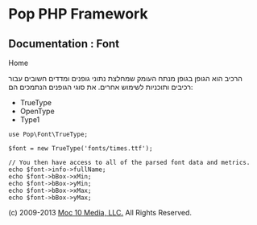 Pop PHP Framework
=================

Documentation : Font
--------------------

Home

הרכיב הוא הגופן בגופן מנתח העומק שמחלצת נתוני גופנים ומדדים חשובים עבור
רכיבים ותוכניות לשימוש אחרים. את סוגי הגופנים הנתמכים הם:

-   TrueType
-   OpenType
-   Type1

<!-- -->

    use Pop\Font\TrueType;

    $font = new TrueType('fonts/times.ttf');

    // You then have access to all of the parsed font data and metrics.
    echo $font->info->fullName;
    echo $font->bBox->xMin;
    echo $font->bBox->yMin;
    echo $font->bBox->xMax;
    echo $font->bBox->yMax;

\(c) 2009-2013 [Moc 10 Media, LLC.](http://www.moc10media.com) All
Rights Reserved.
